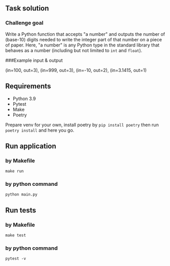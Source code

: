 ## Task solution

### Challenge goal
Write a Python function that accepts "a number" and outputs the number of (base-10) digits needed to write the integer part of that number on a piece of paper. Here, "a number" is any Python type in the standard library that behaves as a number (including but not limited to `int` and `float`).

###Example input & output

(in=100, out=3), (in=999, out=3), (in=-10, out=2), (in=3.1415, out=1)

## Requirements
- Python 3.9
- Pytest
- Make
- Poetry

Prepare venv for your own, install poetry by `pip install poetry` then run `poetry install` and here you go.

## Run application
### by Makefile
`make run`
### by python command
`python main.py`

## Run tests
### by Makefile
`make test`
### by python command
`pytest -v`
